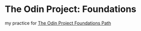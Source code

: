 # The Odin Project: Foundations
my practice for [The Odin Project Foundations Path](https://www.theodinproject.com/paths/foundations)
